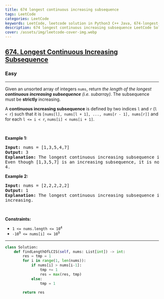 ```yaml
---
title: 674 longest continuous increasing subsequence
tags: LeetCode
categories: LeetCode
keywords: LeetCode, leetcode solution in Python3 C++ Java, 674-longest-continuous-increasing-subsequence solution
description: 674 longest continuous increasing subsequence LeetCode Solution Explained
cover: /assets/img/leetcode-cover-img.webp
---
```





<h2><a href="https://leetcode.com/problems/longest-continuous-increasing-subsequence/">674. Longest Continuous Increasing Subsequence</a></h2><h3>Easy</h3><hr><div><p>Given an unsorted array of integers <code>nums</code>, return <em>the length of the longest <strong>continuous increasing subsequence</strong> (i.e. subarray)</em>. The subsequence must be <strong>strictly</strong> increasing.</p>

<p>A <strong>continuous increasing subsequence</strong> is defined by two indices <code>l</code> and <code>r</code> (<code>l &lt; r</code>) such that it is <code>[nums[l], nums[l + 1], ..., nums[r - 1], nums[r]]</code> and for each <code>l &lt;= i &lt; r</code>, <code>nums[i] &lt; nums[i + 1]</code>.</p>

<p>&nbsp;</p>
<p><strong>Example 1:</strong></p>

<pre><strong>Input:</strong> nums = [1,3,5,4,7]
<strong>Output:</strong> 3
<strong>Explanation:</strong> The longest continuous increasing subsequence is [1,3,5] with length 3.
Even though [1,3,5,7] is an increasing subsequence, it is not continuous as elements 5 and 7 are separated by element
4.
</pre>

<p><strong>Example 2:</strong></p>

<pre><strong>Input:</strong> nums = [2,2,2,2,2]
<strong>Output:</strong> 1
<strong>Explanation:</strong> The longest continuous increasing subsequence is [2] with length 1. Note that it must be strictly
increasing.
</pre>

<p>&nbsp;</p>
<p><strong>Constraints:</strong></p>

<ul>
	<li><code>1 &lt;= nums.length &lt;= 10<sup>4</sup></code></li>
	<li><code>-10<sup>9</sup> &lt;= nums[i] &lt;= 10<sup>9</sup></code></li>
</ul>
</div>

---




```python
class Solution:
    def findLengthOfLCIS(self, nums: List[int]) -> int:
        res = tmp = 1
        for i in range(1, len(nums)):
            if nums[i] > nums[i-1]:
                tmp += 1
                res = max(res, tmp)
            else:
                tmp = 1
            
        return res
```
